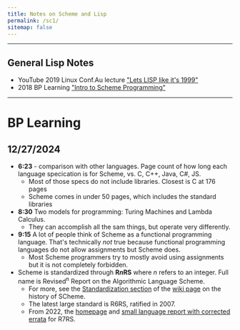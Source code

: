 ```yaml
---
title: Notes on Scheme and Lisp
permalink: /sc1/
sitemap: false
---
```



***


## General Lisp Notes
* YouTube 2019 Linux Conf.Au lecture ["Lets LISP like it's 1999"](https://youtu.be/hGY3uBHVVr4?si=zyiLMY61npZlMcgW&t=1950)
* 2018 BP Learning ["Intro to Scheme Programming"](https://youtu.be/6k78c8EctXI?si=-d467ZmuYGpqPkVr)

***

# BP Learning
## 12/27/2024
* **6:23** - comparison with other languages. Page count of how long each language specication is for Scheme, vs. C, C++, Java, C#, JS.  
	* Most of those specs do not include libraries. Closest is C at 176 pages
	* Scheme comes in under 50 pages, which includes the standard libraries
* **8:30** Two models for programming: Turing Machines and Lambda Calculus.
	* They can accomplish all the sam things, but operate very differently. 
* **9:15** A lot of people think of Scheme as a functional programming language. That's technically *not* true because functional programming languages do not allow assignments but Scheme does.
	* Most Scheme programmers try to mostly avoid using assignments but it is not completely forbidden.
* Scheme is standardized through **R*n*RS** where *n* refers to an integer. Full name is Revised<sup>n</sup> Report on the Algorithmic Language Scheme.
	* For more, see the [Standardization section](https://en.wikipedia.org/wiki/History_of_the_Scheme_programming_language#Standardization) of the [wiki page](https://en.wikipedia.org/wiki/History_of_the_Scheme_programming_language) on the history of SCheme.
	* The latest large standard is R6RS, ratified in 2007.
	* From 2022, the [homepage](https://r7rs.org) and [small language report with corrected errata](https://standards.scheme.org/corrected-r7rs/r7rs.html) for R7RS.
